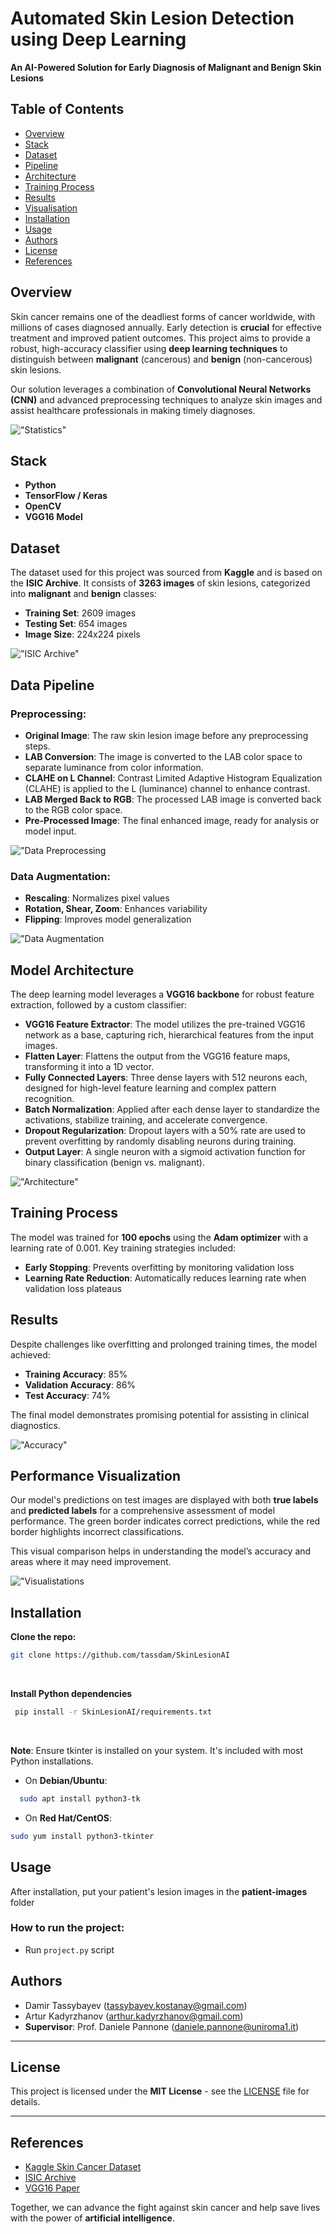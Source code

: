 # Automated Skin Lesion Detection using Deep Learning

**An AI-Powered Solution for Early Diagnosis of Malignant and Benign Skin Lesions**


## Table of Contents

- [Overview](#overview)
- [Stack](#stack)
- [Dataset](#dataset)
- [Pipeline](#data-pipeline)
- [Architecture](#model-architecture)
- [Training Process](#training-process)
- [Results](#results)
- [Visualisation](#performance-visualization)
- [Installation](#installation)
- [Usage](#usage)
- [Authors](#authors)
- [License](#license)
- [References](#references)


## Overview

Skin cancer remains one of the deadliest forms of cancer worldwide, with millions of cases diagnosed annually. Early detection is **crucial** for effective treatment and improved patient outcomes. This project aims to provide a robust, high-accuracy classifier using **deep learning techniques** to distinguish between **malignant** (cancerous) and **benign** (non-cancerous) skin lesions.

Our solution leverages a combination of **Convolutional Neural Networks (CNN)** and advanced preprocessing techniques to analyze skin images and assist healthcare professionals in making timely diagnoses.

!["Statistics"](images/stat.jpg)


## Stack

- **Python** 
- **TensorFlow / Keras** 
- **OpenCV** 
- **VGG16 Model** 



## Dataset

The dataset used for this project was sourced from **Kaggle** and is based on the **ISIC Archive**. It consists of **3263 images** of skin lesions, categorized into **malignant** and **benign** classes:

- **Training Set**: 2609 images
- **Testing Set**: 654 images
- **Image Size**: 224x224 pixels

!["ISIC Archive"](images/isic.png)

## Data Pipeline

### Preprocessing:
- **Original Image**: The raw skin lesion image before any preprocessing steps.
- **LAB Conversion**: The image is converted to the LAB color space to separate luminance from color information.
- **CLAHE on L Channel**: Contrast Limited Adaptive Histogram Equalization (CLAHE) is applied to the L (luminance) channel to enhance contrast.
- **LAB Merged Back to RGB**: The processed LAB image is converted back to the RGB color space.
- **Pre-Processed Image**: The final enhanced image, ready for analysis or model input.

!["Data Preprocessing](images/preprocessing.jpg)

### Data Augmentation:
- **Rescaling**: Normalizes pixel values
- **Rotation, Shear, Zoom**: Enhances variability
- **Flipping**: Improves model generalization


!["Data Augmentation](images/augmentation.jpg)


## Model Architecture

The deep learning model leverages a **VGG16 backbone** for robust feature extraction, followed by a custom classifier:

- **VGG16 Feature Extractor**: The model utilizes the pre-trained VGG16 network as a base, capturing rich, hierarchical features from the input images.
- **Flatten Layer**: Flattens the output from the VGG16 feature maps, transforming it into a 1D vector.
- **Fully Connected Layers**: Three dense layers with 512 neurons each, designed for high-level feature learning and complex pattern recognition.
- **Batch Normalization**: Applied after each dense layer to standardize the activations, stabilize training, and accelerate convergence.
- **Dropout Regularization**: Dropout layers with a 50% rate are used to prevent overfitting by randomly disabling neurons during training.
- **Output Layer**: A single neuron with a sigmoid activation function for binary classification (benign vs. malignant).

!["Architecture"](images/arch.jpg)


## Training Process

The model was trained for **100 epochs** using the **Adam optimizer** with a learning rate of 0.001. Key training strategies included:

- **Early Stopping**: Prevents overfitting by monitoring validation loss
- **Learning Rate Reduction**: Automatically reduces learning rate when validation loss plateaus


## Results

Despite challenges like overfitting and prolonged training times, the model achieved:

- **Training Accuracy**: 85%
- **Validation Accuracy**: 86%
- **Test Accuracy**: 74%

The final model demonstrates promising potential for assisting in clinical diagnostics.

!["Accuracy"](images/accuracyres.png)

## Performance Visualization

Our model's predictions on test images are displayed with both **true labels** and **predicted labels** for a comprehensive assessment of model performance. The green border indicates correct predictions, while the red border highlights incorrect classifications.

This visual comparison helps in understanding the model’s accuracy and areas where it may need improvement.


!["Visualistations](images/results.png)


## Installation
**Clone the repo:**
  ```bash
  git clone https://github.com/tassdam/SkinLesionAI
```
<br>
    
**Install Python dependencies**
 ```bash
  pip install -r SkinLesionAI/requirements.txt
 ```
<br>

**Note**: Ensure tkinter is installed on your system. It's included with most Python installations.
- On **Debian/Ubuntu**: 
```bash
  sudo apt install python3-tk
```
- On **Red Hat/CentOS**: 
```bash
sudo yum install python3-tkinter
```

## Usage
  After installation, put your patient's lesion images in the **patient-images** folder
  <br>
### How to run the project:
  - Run `project.py` script

## Authors

- Damir Tassybayev (tassybayev.kostanay@gmail.com)
- Artur Kadyrzhanov (arthur.kadyrzhanov@gmail.com)
- **Supervisor**: Prof. Daniele Pannone (daniele.pannone@uniroma1.it)


---

## License

This project is licensed under the **MIT License** - see the [LICENSE](LICENSE) file for details.

---


## References

- [Kaggle Skin Cancer Dataset](https://www.kaggle.com/datasets/fanconic/skin-cancer-malignant-vs-benign)
- [ISIC Archive](https://www.isic-archive.com)
- [VGG16 Paper](https://arxiv.org/abs/1409.1556)

Together, we can advance the fight against skin cancer and help save lives with the power of **artificial intelligence**.

